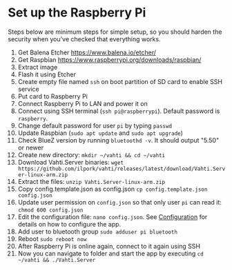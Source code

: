 # Set up the Raspberry Pi
Steps below are minimum steps for simple setup, so you should harden the security when you've checked that everything works.
1. Get Balena Etcher https://www.balena.io/etcher/
2. Get Raspbian https://www.raspberrypi.org/downloads/raspbian/
3. Extract image
4. Flash it using Etcher
5. Create empty file named `ssh` on boot partition of SD card to enable SSH service
6. Put card to Raspberry Pi
7. Connect Raspberry Pi to LAN and power it on
8. Connect using SSH terminal (`ssh pi@raspberrypi`). Default password is `raspberry`.
9. Change default password for user `pi` by typing `passwd`
10. Update Raspbian (`sudo apt update` and `sudo apt upgrade`)
11. Check BlueZ version by running `bluetoothd -v`. It should output "5.50" or newer
12. Create new directory: `mkdir ~/vahti && cd ~/vahti`
13. Download Vahti.Server binaries: `wget https://github.com/ilpork/vahti/releases/latest/download/Vahti.Server-linux-arm.zip`
14. Extract the files: `unzip Vahti.Server-linux-arm.zip`
15. Copy config.template.json as config.json `cp config.template.json config.json`
16. Update user permission on `config.json` so that only user `pi` can read it: `chmod 600 config.json`
17. Edit the configuration file: `nano config.json`. See [Configuration](Configuration.md) for details on how to configure the app.
18. Add user to bluetooth group `sudo adduser pi bluetooth`
19. Reboot `sudo reboot now`
20. After Raspberry Pi is online again, connect to it again using SSH
20. Now you can navigate to folder and start the app by executing `cd ~/vahti && ./Vahti.Server`